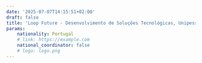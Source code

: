 ```yaml
---
date: '2025-07-07T14:15:51+02:00'
draft: false
title: 'Loop Future - Desenvolvimento de Soluções Tecnológicas, Unipessoal, lda'
params:
    nationality: Portugal
    # link: https://example.com
    national_coordinator: false
    # logo: logo.png
---
```

